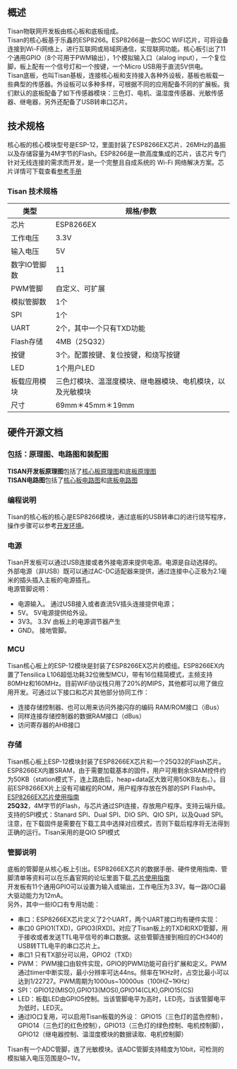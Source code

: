 ## 概述  
Tisan物联网开发板由核心板和底板组成。  
Tisan的核心板基于乐鑫的ESP8266。ESP8266是一款SOC WIFI芯片，可将设备连接到Wi-Fi网络上，进行互联网或局域网通信，实现联网功能。核心板引出了11个通用GPIO（8个可用于PWM输出），1个模拟输入口（alalog input），一个复位脚，板上配有一个信号灯和一个按键，一个Micro USB用于直流5V供电。  
Tisan底板，也叫Tisan基板，连接核心板和支持接入各种外设板，基板也板载一些典型的传感器。外设板可以多种多样，可根据不同的应用配备不同的扩展板。我们默认的底板配备了如下传感器模块：三色灯、电机、温湿度传感器、光敏传感器、继电器，另外还配备了USB转串口芯片。  
## 技术规格  
 
核心板的核心模块型号是ESP-12，里面封装了ESP8266EX芯片、26MHz的晶振以及存储容量为4M字节的Flash。ESP8266是一款高度集成的芯片，该芯片专门针对无线连接的需求而开发，是一个完整且自成系统的 Wi-Fi 网络解决方案。芯片详情可下载查看[参考手册](http://bbs.espressif.com/download/file.php?id=562)  
  

### Tisan 技术规格   

| 类型 | 规格/参数 |  
| --- | --------- |  
| 芯片 | ESP8266EX |  
| 工作电压 | 3.3V |  
| 输入电压 | 5V |  
| 数字IO管脚数 | 11 |    
| PWM管脚 | 自定义、可扩展 |  
| 模拟管脚数 | 1个 |  
| SPI | 1个 |
| UART | 2个，其中一个只有TXD功能 |  
| Flash存储 | 4MB（25Q32） |  
| 按键 | 3个。配置按键、复位按键，和烧写按键 |  
| LED | 1个用户LED |  
| 板载应用模块 | 三色灯模块、温湿度模块、继电器模块、电机模块，以及光敏模块 |  
| 尺寸 | 69mm＊45mm＊19mm |  



## 硬件开源文档 
### 包括：原理图、电路图和装配图  
**TISAN开发板原理图**包括了[核心板原理图](reference/tisan-core-board.png)和[底板原理图](reference/tisan-base-board.pdf)  
**TISAN电路图**包括了[核心板电路图](reference/tisan-core_pcb.pdf)和[底板电路图](reference/tisan_base_pcb.pdf)   

### 编程说明  
Tisan的核心板的核心是ESP8266模块，通过底板的USB转串口的进行烧写程序，操作步骤可以参考[开发环境](environment.md)。 
  
### 电源  
Tisan开发板可以通过USB连接或者外接电源来提供电源。电源是自动选择的。  
外部电源（非USB）既可以通过AC-DC适配器来提供，通过连接中心正极为2.1毫米的插头插入主板的电源插孔。  
电源管脚说明：  
- 电源输入。 通过USB接入或者直流5V插头连接提供电源；  
- 5V。 5V电源提供给外设。  
- 3V3。 3.3V 由板上的电源调节器产生   
- GND。 接地管脚。  

### MCU  
Tisan核心板上的ESP-12模块是封装了ESP8266EX芯片的模组。ESP8266EX内置了Tensilica L106超低功耗32位微型MCU，带有16位精简模式，主频支持80MHz和160MHz。目前WiFi协议栈只用了20%的MIPS，其他都可以用了做应用开发。可通过以下接口和芯片其他部分协同工作：  
- 连接存储控制器、也可以用来访问外接闪存的编码 RAM/ROM接口（iBus）  
- 同样连接存储控制器的数据RAM接口（dBus）
- 访问寄存器的AHB接口  
   
### 存储  
Tisan核心板上ESP-12模块封装了ESP8266EX芯片和一个25Q32的Flash芯片。  
ESP8266EX内置SRAM，由于需要加载基本的固件，用户可用剩余SRAM控件约为50KB（station模式下，连上路由后，heap+data区大致可用50KB左右。）。目前ESP8266EX片上没有可编程的ROM，用户程序存放在外部的SPI Flash中。  
[ESP8266EX芯片使用指南](http://bbs.espressif.com/viewtopic.php?f=21&t=412&p=1545#p1545)   
**25Q32**，4M字节的Flash，与芯片通过SPI连接，存放用户程序。支持云端升级。支持的SPI模式：Stanard SPI、Dual SPI、DIO SPI、QIO SPI，以及Quad SPI。  
注意，在下载固件是需要在下载工具中选择对应模式，否则下载后程序将无法得到正确的运行。Tisan采用的是QIO SPI模式  
### 管脚说明    
底板的管脚是从核心板上引出。ESP8266EX芯片的数据手册、硬件使用指南、管脚清单等资料可以在乐鑫官网的论坛里面下载,[芯片使用指南](http://bbs.espressif.com/viewtopic.php?f=21&t=412&p=1545#p1545)  
开发板有11个通用GPIO可以设置为输入或输出，工作电压为3.3V。每一路IO口最大驱动能力为12mA。  
另外，其中一些IO口有专用功能：  
- 串口：ESP8266EX芯片定义了2个UART，两个UART接口均有硬件实现：  
 - 串口0 GPIO1(TXD)，GPIO3(RXD)。对应了Tisan板上的TXD和RXD管脚，用于接收或者发送TTL电平信号的串口数据。这些管脚连接到相应的CH340的USB转TTL电平的串口芯片上。  
 - 串口1 只有TX部分可以用，GPIO2（TXD）  
- PWM： PWM接口由软件实现，GPIO的PWM功能可自行扩展和定义。PWM通过timer中断实现，最小分辨率可达44ns。频率在1KHz时，占空比最小可以达到1/22727。PWM周期为1000us~10000us（100HZ~1KHz）    
- SPI：GPIO12(MISO),GPIO13(MOSI),GPIO14(CLK),GPIO15(CS)  
- LED：板载LED由GPIO5控制。当该管脚电平为高时，LED亮，当该管脚电平为低时，LED灭。   
- 通过IO口复用，可以启用Tisan板载的外设：  GPIO15（三色灯的蓝色控制），GPIO14（三色灯的红色控制），GPIO13（三色灯的绿色控制、电机控制脚），GPIO12（继电器控制、温湿度模块的数据读取、电机控制脚）  
  
Tisan有一个ADC管脚，连了光敏模块。该ADC管脚支持精度为10bit，可检测的模拟输入电压范围是0~1V。